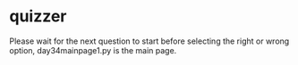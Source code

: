 # quizzer
Please wait for the next question to start before selecting the right or wrong option, day34mainpage1.py is the main page.
